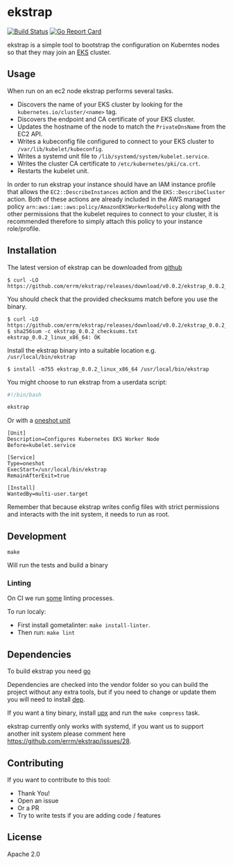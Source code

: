 # ekstrap

[![Build Status](https://travis-ci.org/errm/ekstrap.svg?branch=master)](https://travis-ci.org/errm/ekstrap) [![Go Report Card](https://goreportcard.com/badge/github.com/errm/ekstrap)](https://goreportcard.com/report/github.com/errm/ekstrap)

ekstrap is a simple tool to bootstrap the configuration on Kuberntes nodes so that they may join an [EKS](https://aws.amazon.com/eks/) cluster.

## Usage

When run on an ec2 node ekstrap performs several tasks.

* Discovers the name of your EKS cluster by looking for the `kubernetes.io/cluster/<name>` tag.
* Discovers the endpoint and CA certificate of your EKS cluster.
* Updates the hostname of the node to match the `PrivateDnsName` from the EC2 API.
* Writes a kubeconfig file configured to connect to your EKS cluster to `/var/lib/kubelet/kubeconfig`.
* Writes a systemd unit file to `/lib/systemd/system/kubelet.service`.
* Writes the cluster CA certificate to `/etc/kubernetes/pki/ca.crt`.
* Restarts the kubelet unit.


In order to run ekstrap your instance should have an IAM instance profile that allows the `EC2::DescribeInstances` action and the `EKS::DescribeCluster` action. Both of these actions are already included in the AWS managed policy `arn:aws:iam::aws:policy/AmazonEKSWorkerNodePolicy` along with the other permissions that the kubelet requires to connect to your cluster, it is recommended therefore to simply attach this policy to your instance role/profile.

## Installation

The latest version of ekstrap can be downloaded from [github](https://github.com/errm/ekstrap/releases)

```
$ curl -LO https://github.com/errm/ekstrap/releases/download/v0.0.2/ekstrap_0.0.2_linux_x86_64
```

You should check that the provided checksums match before you use the binary.

```
$ curl -LO https://github.com/errm/ekstrap/releases/download/v0.0.2/ekstrap_0.0.2_checksums.txt
$ sha256sum -c ekstrap_0.0.2_checksums.txt
ekstrap_0.0.2_linux_x86_64: OK
```

Install the ekstrap binary into a suitable location e.g. `/usr/local/bin/ekstrap`

```
$ install -m755 ekstrap_0.0.2_linux_x86_64 /usr/local/bin/ekstrap
```

You might choose to run ekstrap from a userdata script:

```bash
#!/bin/bash

ekstrap
```

Or with a [oneshot unit](example/ekstrap.service)

```systemd
[Unit]
Description=Configures Kubernetes EKS Worker Node
Before=kubelet.service

[Service]
Type=oneshot
ExecStart=/usr/local/bin/ekstrap
RemainAfterExit=true

[Install]
WantedBy=multi-user.target
```

Remember that because ekstrap writes config files with strict permissions and interacts with the init system, it needs to run as root.

## Development

`make`

Will run the tests and build a binary

### Linting

On CI we run [some](.gometalinter.json) linting processes.

To run localy:

* First install gometalinter: `make install-linter`.
* Then run: `make lint`

## Dependencies

To build ekstrap you need [go](https://golang.org/)

Dependencies are checked into the vendor folder so you can build the project without any extra tools,
but if you need to change or update them you will need to install [dep](https://golang.github.io/dep/).

If you want a tiny binary, install [upx](https://upx.github.io/) and run the `make compress` task.

ekstrap currently only works with systemd, if you want us to support another init system please comment here https://github.com/errm/ekstrap/issues/28.

## Contributing

If you want to contribute to this tool:

* Thank You!
* Open an issue
* Or a PR
* Try to write tests if you are adding code / features

## License

Apache 2.0
